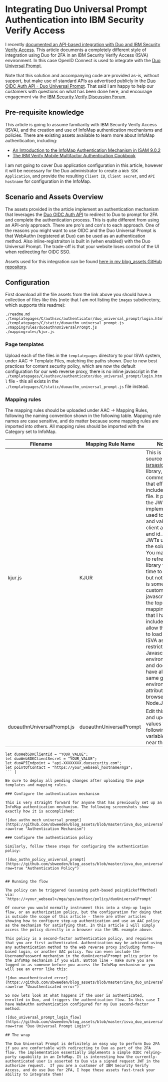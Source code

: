 # Integrating Duo Universal Prompt Authentication into IBM Security Verify Access

I recently [documented an API-based integration with Duo and IBM Security Verify Access](https://github.com/sbweeden/blog_assets/tree/master/isva_duo). This article documents a completely different style of integration using Duo for 2FA in an IBM Security Verify Access (ISVA) environment. In this case OpenID Connect is used to integrate with the [Duo Universal Prompt](https://duo.com/docs/oauthapi#overview).

Note that this solution and accompanying code are provided as-is, without support, but make use of standard APIs as advertised publicly in the [Duo OIDC Auth API - Duo Universal Prompt](https://duo.com/docs/oauthapi). That said I am happy to help our customers with questions on what has been done here, and encourage engagement via the [IBM Security Verify Discussion Forum](https://community.ibm.com/community/user/security/communities/community-home/digestviewer?communitykey=e7c36119-46d7-42f2-97a9-b44f0cc89c6d).

## Pre-requisite knowledge

This article is going to assume familiarity with IBM Security Verify Access (ISVA), and the creation and use of InfoMap authentication mechanisms and policies. There are existing assets available to learn more about InfoMap authenticaiton, including:
 - [An Introduction to the InfoMap Authentication Mechanism in ISAM 9.0.2](https://community.ibm.com/community/user/security/blogs/shane-weeden1/2016/11/29/an-introduction-to-the-infomap-authentication-mech)
 - [The IBM Verify Mobile Multifactor Authentication Cookbook](https://community.ibm.com/community/user/security/blogs/kerry-gunn1/2022/11/29/mobile-multi-factor-authentication-ibm-verify-mfa)

I am not going to cover Duo application configuration in this article, however it will be necessary for the Duo administrator to create a `Web SDK Application`, and provide the resulting `Client ID`, `Client secret`, and `API hostname` for configuration in the InfoMap.

## Scenario and Assets Overview

The assets provided in the article implement an authentication mechanism that leverages the [Duo OIDC Auth API](https://duo.com/docs/oauthapi) to redirect to Duo to prompt for 2FA and complete the authentication process. This is quite different from using an API-only approach. There are pro's and con's to each approach. One of the reasons you might want to use OIDC and the Duo Universal Prompt is that WebAuthn (registered at Duo) can be used as an authentication method. Also inline-registraiton is built in (when enabled) with the Duo Universal Prompt. The trade-off is that your website loses control of the UI when redirecting for OIDC SSO. 

Assets used for this integration can be found [here in my blog_assets GitHub repository](https://github.com/sbweeden/blog_assets/tree/master/isva_duo_universal_prompt).

## Configuration

First download all the file assets from the link above you should have a collection of files like this (note that I am not listing the `images` subdirectory, which supports this readme):

```
./readme.md
./templatepages/C/authsvc/authenticator/duo_universal_prompt/login.html
./templatepages/C/static/duoauthn_universal_prompt.js
./mappingrules/duoauthnUniversalPrompt.js
./mappingrules/kjur.js
```

### Page templates

Upload each of the files in the `templatepages` directory to your ISVA system, under AAC -> Template Files, matching the paths shown. Due to new best practices for content security policy, which are now the default configuration for our web reverse proxy, there is no inline javascript in the `./templatepages/C/authsvc/authenticator/duo_universal_prompt/login.html` file - this all exists in the `./templatepages/C/static/duoauthn_universal_prompt.js` file instead.

### Mapping rules

The mapping rules should be uploaded under AAC -> Mapping Rules, following the naming convention shown in the following table. Mapping rule names are case sensitive, and do matter because some mapping rules are imported into others. All mapping rules should be imported with the Category set to InfoMap.

| Filename | Mapping Rule Name | Notes |
| -------- | ----------------- | ----- |
| kjur.js | KJUR | This is open source - the [jsrsasign](https://github.com/kjur/jsrsasign) library, and comments to that effect are included in the file. It provides the JWT implementation used to create and validate client assertion and id_token JWTs used in the solution. You may wish to refresh this library from time to time, but note there is some custom javascript at the top of the mapping rule that I have included to allow the rule to load into ISVA as it is a restricted Javascript environment and doesn't have all the same global environment attributes as a browser or Node.JS.  |
| duoauthnUniversalPrompt.js | duoauthnUniversalPrompt | Edit this file and update values for the following variables right near the top: 
```
let duoWebSDKClientId = "YOUR_VALUE";
let duoWebSDKClientSecret = "YOUR_VALUE";
let duoAPIEndpoint = "api-XXXXXXXX.duosecurity.com";
let pointOfContact = "https://your_webseal_hostname/mga";
``` |

Be sure to deploy all pending changes after uploading the page templates and mapping rules.

### Configure the authentication mechanism

This is very straight forward for anyone that has previously set up an InfoMap authentication mechanism. The following screenshots show exactly how it is accomplished:

![duo_authn_mech_universal_prompt](https://github.com/sbweeden/blog_assets/blob/master/isva_duo_universal_prompt/images/duo_authn_mech_universal_prompt.png?raw=true "Authentication Mechanism")

### Configure the authentication policy

Similarly, follow these steps for configuring the authentication policy:

![duo_authn_policy_universal_prompt](https://github.com/sbweeden/blog_assets/blob/master/isva_duo_universal_prompt/images/duo_authn_policy_universal_prompt.png?raw=true "Authentication Policy")


## Running the flow

The policy can be triggered (assuming path-based poicyKickoffMethod) via: `https://<your_webseal>/mga/sps/authsvc/policy/duoUniversalPrompt`

Of course you would normally instrument this into a step-up login flow, or an authorization policy, but the configuration for doing that is outside the scope of this article - there are other articles showing how to configure step-up authentication and use an AAC policy as the mechanism for satisfying that. In this article I will simply access the policy directly in a browser via the URL example above.

This policy is a second-factor authentication policy, and requires that you are first authenticated. Authentication may be achieved using any authentication method to the web reverse proxy including forms-based login, or another AAC policy. You can even include the UsernamePassword mechanism in the duoUniversalPrompt policy prior to the InfoMap mechanism if you wish. Bottom line - make sure you are logged in as someone before you access the InfoMap mechanism or you will see an error like this:

![duo_unauthenticated_error](https://github.com/sbweeden/blog_assets/blob/master/isva_duo_universal_prompt/images/duo_unauthenticated_error.png?raw=true "Unauthenticated error")

So now lets look at what happens if the user is authenticated, enrolled in Duo, and triggers the authentication flow. In this case I have WebAuthn authentication configured for my Duo second-factor method: 

![duo_universal_prompt_login_flow](https://github.com/sbweeden/blog_assets/blob/master/isva_duo_universal_prompt/images/duo_universal_prompt_login_flow.png?raw=true "Duo Universal Prompt Login")

## The wrap

The Duo Universal Prompt is definitely an easy way to perform Duo 2FA if you are comfortable with redirecting to Duo as part of the 2FA flow. The implementation essentially implements a simple OIDC relying-party capability in an InfoMap. It is interesting how the currently-authenticated user is asserted to Duo via a signed request JWT in the authorize request.  If you are a customer of IBM Security Verify Access, and do use Duo for 2FA, I hope these assets fast-track your ability to integrate them!
